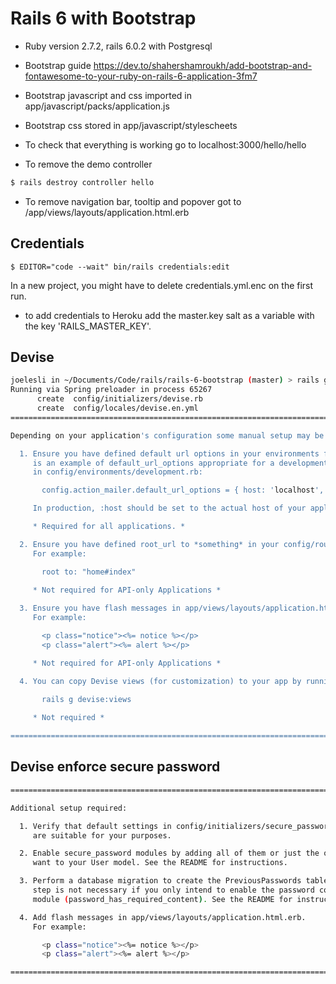 # Rails 6 with Bootstrap

* Ruby version 2.7.2, rails 6.0.2 with Postgresql

* Bootstrap guide https://dev.to/shahershamroukh/add-bootstrap-and-fontawesome-to-your-ruby-on-rails-6-application-3fm7

* Bootstrap javascript and css imported in app/javascript/packs/application.js

* Bootstrap css stored in app/javascript/stylescheets

* To check that everything is working go to localhost:3000/hello/hello

* To remove the demo controller

````bash
$ rails destroy controller hello
````

* To remove navigation bar, tooltip and popover got to  /app/views/layouts/application.html.erb

## Credentials

```
$ EDITOR="code --wait" bin/rails credentials:edit
```
In a new project, you might have to delete credentials.yml.enc on the first run.

* to add credentials to Heroku add the master.key salt as a variable with the key 'RAILS_MASTER_KEY'.
## Devise

````bash
joelesli in ~/Documents/Code/rails/rails-6-bootstrap (master) > rails generate devise:install
Running via Spring preloader in process 65267
      create  config/initializers/devise.rb
      create  config/locales/devise.en.yml
===============================================================================

Depending on your application's configuration some manual setup may be required:

  1. Ensure you have defined default url options in your environments files. Here
     is an example of default_url_options appropriate for a development environment
     in config/environments/development.rb:

       config.action_mailer.default_url_options = { host: 'localhost', port: 3000 }

     In production, :host should be set to the actual host of your application.

     * Required for all applications. *

  2. Ensure you have defined root_url to *something* in your config/routes.rb.
     For example:

       root to: "home#index"
     
     * Not required for API-only Applications *

  3. Ensure you have flash messages in app/views/layouts/application.html.erb.
     For example:

       <p class="notice"><%= notice %></p>
       <p class="alert"><%= alert %></p>

     * Not required for API-only Applications *

  4. You can copy Devise views (for customization) to your app by running:

       rails g devise:views
       
     * Not required *

===============================================================================
````

## Devise enforce secure password

````bash
===============================================================================

Additional setup required:

  1. Verify that default settings in config/initializers/secure_password.rb
     are suitable for your purposes.

  2. Enable secure_password modules by adding all of them or just the ones you
     want to your User model. See the README for instructions.

  3. Perform a database migration to create the PreviousPasswords table. This
     step is not necessary if you only intend to enable the password content
     module (password_has_required_content). See the README for instructions.

  4. Add flash messages in app/views/layouts/application.html.erb.
     For example:

       <p class="notice"><%= notice %></p>
       <p class="alert"><%= alert %></p>

===============================================================================
````